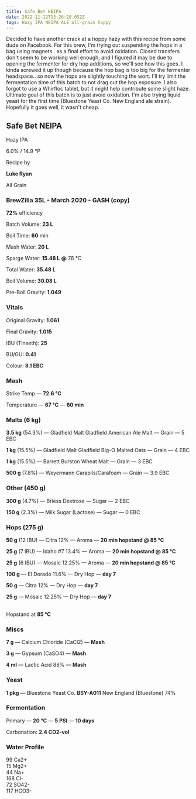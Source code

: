 ```yaml
---
title: Safe Bet NEIPA
date: 2022-11-12T13:26:20.652Z
tags: Hazy IPA NEIPA ALE all-grain hoppy
---
```

D﻿ecided to have another crack at a hoppy hazy with this recipe from some dude on Facebook. For this brew, I'm trying out suspending the hops in a bag using magnets.. as a final effort to avoid oxidation. Closed transfers don't seem to be working well enough, and I figured it may be due to opening the fermenter for dry hop additions, so we'll see how this goes. I kinda screwed it up though because the hop bag is too big for the fermenter headspace.. so now the hops are slightly touching the wort. I'll try limit the fermentation time of this batch to not drag out the hop exposure. I also forgot to use a Whirfloc tablet, but it might help contribute some slight haze. Ultimate goal of this batch is to just avoid oxidation. I'm also trying liquid yeast for the first time (Bluestone Yeast Co. New England ale strain). Hopefully it goes well, it wasn't cheap.

<!--StartFragment-->

## **Safe Bet NEIPA**

Hazy IPA

6.0% / 14.9 °P

Recipe by

**Luke Ryan**



All Grain



### **BrewZilla 35L - March 2020 - GASH (copy)**

**72%** efficiency

Batch Volume: **23 L**

Boil Time: **60** min



Mash Water: **20 L**

Sparge Water: **15.48 L** **@** 76 °C

Total Water: **35.48 L**

Boil Volume: **30.08 L**

Pre-Boil Gravity: **1.049**



### Vitals

Original Gravity: **1.061**

Final Gravity: **1.015**

IBU (Tinseth): **25**

BU/GU: **0.41**

Colour: **8.1 EBC** 



### Mash

Strike Temp — **72.6 °C**

Temperature — **67 °C** — **60 min**



### Malts **(6 kg)**

**3.5 kg** (54.3%) — Gladfield Malt Gladfield American Ale Malt — Grain — 5 EBC

**1 kg** (15.5%) — Gladfield Malt Gladfield Big-O Malted Oats — Grain — 4 EBC

**1 kg** (15.5%) — Barrett Burston Wheat Malt — Grain — 3 EBC

**500 g** (7.8%) — Weyermann Carapils/Carafoam — Grain — 3.9 EBC



### Other **(450 g)**

**300 g** (4.7%) — Briess Dextrose — Sugar — 2 EBC

**150 g** (2.3%) — Milk Sugar (Lactose) — Sugar — 0 EBC



### Hops **(275 g)**

**50 g** (12 IBU) — Citra 12% — Aroma — **20 min hopstand @ 85 °C**

**25 g** (7 IBU) — Idaho #7 13.4% — Aroma — **20 min hopstand @ 85 °C**

**25 g** (6 IBU) — Mosaic 12.25% — Aroma — **20 min hopstand @ 85 °C**

**100 g** — El Dorado 11.6% — Dry Hop — **day 7**

**50 g** — Citra 12% — Dry Hop — **day 7**

**25 g** — Mosaic 12.25% — Dry Hop — **day 7**

\
Hopstand at **85 °C**



### Miscs

**7 g** — Calcium Chloride (CaCl2) — **Mash**

**3 g** — Gypsum (CaSO4) — **Mash**

**4 ml** — Lactic Acid 88% — **Mash**



### Yeast

**1 pkg** — Bluestone Yeast Co. **BSY-A011** New England (Bluestone) 74%



### Fermentation

Primary — **20 °C** — **5 PSI** — **10 days**



Carbonation: **2.4 CO2-vol**



### Water Profile

99 Ca2+\
15 Mg2+\
44 Na+\
168 Cl-\
72 SO42-\
117 HCO3-



<!--EndFragment-->
